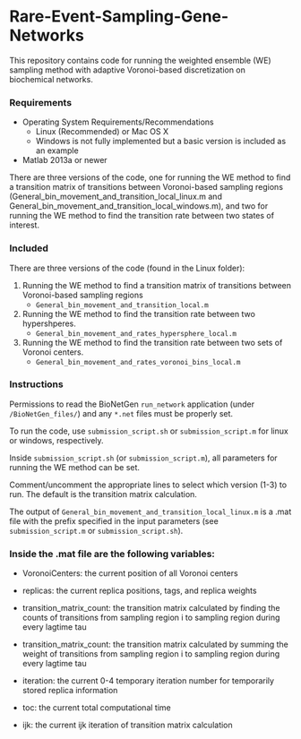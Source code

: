 # Rare-Event-Sampling-Gene-Networks
This repository contains code for running the weighted ensemble (WE) sampling method with adaptive Voronoi-based discretization on biochemical networks.

### Requirements
- Operating System Requirements/Recommendations
  - Linux (Recommended) or Mac OS X 
  - Windows is not fully implemented but a basic version is included as an example
- Matlab 2013a or newer

There are three versions of the code, one for running the WE method to find a transition matrix of transitions between Voronoi-based sampling regions (General_bin_movement_and_transition_local_linux.m and General_bin_movement_and_transition_local_windows.m), and two for running the WE method to find the transition rate between two states of interest.

### Included

There are three versions of the code (found in the Linux folder): 
1. Running the WE method to find a transition matrix of transitions between Voronoi-based sampling regions 
   - `General_bin_movement_and_transition_local.m` 
2. Running the WE method to find the transition rate between two hypershperes.
   - `General_bin_movement_and_rates_hypersphere_local.m`
3. Running the WE method to find the transition rate between two sets of Voronoi centers.
   - `General_bin_movement_and_rates_voronoi_bins_local.m`

### Instructions

Permissions to read the BioNetGen `run_network` application (under `/BioNetGen_files/`) and any `*.net` files must be properly set.

To run the code, use `submission_script.sh` or `submission_script.m` for linux or windows, respectively.

Inside `submission_script.sh` (or `submission_script.m`), all parameters for running the WE method can be set. 

Comment/uncomment the appropriate lines to select which version (1-3) to run. The default is the transition matrix calculation.

The output of `General_bin_movement_and_transition_local_linux.m` is a .mat file with the prefix specified in the input parameters (see `submission_script.m` or `submission_script.sh`).


### Inside the .mat file are the following variables:

* VoronoiCenters: the current position of all Voronoi centers

* replicas: the current replica positions, tags, and replica weights

* transition_matrix_count: the transition matrix calculated by finding the counts of transitions from sampling region i to sampling region during every lagtime tau

* transition_matrix_count: the transition matrix calculated by summing the weight of transitions from sampling region i to sampling region during every lagtime tau

* iteration: the current 0-4 temporary iteration number for temporarily stored replica information

* toc: the current total computational time

* ijk: the current ijk iteration of transition matrix calculation

